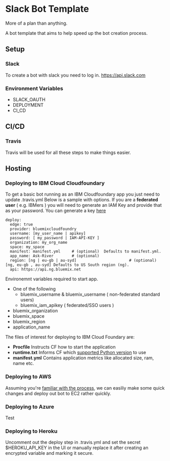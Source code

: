 # Slack Bot Template

More of a plan than anything.

A bot template that aims to help speed up the bot creation process.

## Setup

### Slack

To create a bot with slack you need to log in.
https://api.slack.com

### Environment Variables

 - SLACK_OAUTH
 - DEPLOYMENT
 - CI_CD
 

## CI/CD

### Travis
Travis will be used for all these steps to make things easier.


## Hosting

### Deploying to IBM Cloud Cloudfoundary

To get a basic bot running as an IBM Cloudfoundary app you just need to update .travis.yml
Below is a sample with options. 
If you are a **federated user** ( e.g. IBMers ) you will need to generate an IAM Key and provide that as your password.
You can generate a key [here](https://console.bluemix.net/docs/iam/userid_keys.html#userapikey?cm_sp=dw-bluemix-_-recipes-_-devcenter)

    deploy:
      edge: true
      provider: bluemixcloudfoundry
      username: [my_user_name | apikey]
      password: [ my_password | IAM-API-KEY ]
      organization: my_org_name
      space: my_space
      manifest: manifest.yml     # (optional)  Defaults to manifest.yml.
      app_name: Ask-River        # (optional)
      region: [ng | eu-gb | au-syd]                       # (optional)  [ng, eu-gb , au-syd] Defaults to US South region (ng).
      api: https://api.ng.bluemix.net

Environemnt variables required to start app.
 
 - One of the following
    - bluemix_username & bluemix_username ( non-federated standard users)
    - bluemix_iam_apikey   ( federated/SSO users )
 - bluemix_organization
 - bluemix_space
 - bluemix_region
 - application_name
 
 
 The files of interest for deploying to IBM Cloud Foundary are:
 
  - **Procfile** Instructs CF how to start the application
  - **runtime.txt** Informs CF which [supported Python version](https://github.com/cloudfoundry/python-buildpack/releases) to use
  - **manifest.yml** Contains application metrics like allocated size, ram, name etc.

### Deploying to AWS

Assuming you're [familiar with the process](https://medium.com/@itsdavidthai/comprehensive-aws-ec2-deployment-with-travisci-guide-7cafa9c754fc),
we can easiliy make some quick changes and deploy out bot to EC2 rather quickly.

### Deploying to Azure
Test

### Deploying to Heroku

Uncomment out the deploy step in .travis.yml and set the secret
$HEROKU_API_KEY in the UI or manually replace it after creating an encrypted variable and marking it secure.

